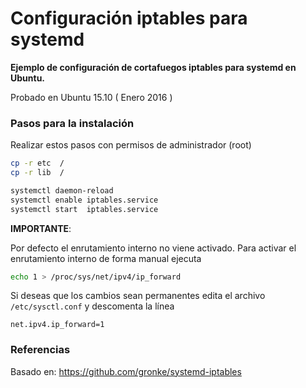 # Configuración iptables para systemd

**Ejemplo de configuración de cortafuegos iptables para systemd en Ubuntu.**

Probado en Ubuntu 15.10 ( Enero 2016 )

### Pasos para la instalación
Realizar estos pasos con permisos de administrador (root)
```sh
cp -r etc  /
cp -r lib  /

systemctl daemon-reload
systemctl enable iptables.service
systemctl start  iptables.service
```

**IMPORTANTE**: 

Por defecto el enrutamiento interno no viene activado. Para activar el enrutamiento interno de forma manual ejecuta
```sh
echo 1 > /proc/sys/net/ipv4/ip_forward
```
Si deseas que los cambios sean permanentes edita el archivo ```/etc/sysctl.conf``` y descomenta la línea
```
net.ipv4.ip_forward=1
```


### Referencias
Basado en:  https://github.com/gronke/systemd-iptables 
